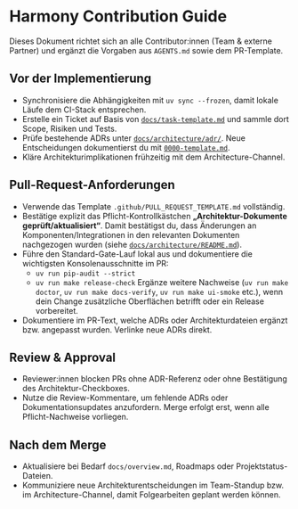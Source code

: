 # Harmony Contribution Guide

Dieses Dokument richtet sich an alle Contributor:innen (Team & externe Partner)
und ergänzt die Vorgaben aus `AGENTS.md` sowie dem PR-Template.

## Vor der Implementierung
- Synchronisiere die Abhängigkeiten mit `uv sync --frozen`, damit lokale Läufe dem
  CI-Stack entsprechen.
- Erstelle ein Ticket auf Basis von [`docs/task-template.md`](task-template.md)
  und sammle dort Scope, Risiken und Tests.
- Prüfe bestehende ADRs unter [`docs/architecture/adr/`](architecture/adr/).
  Neue Entscheidungen dokumentierst du mit [`0000-template.md`](architecture/adr/0000-template.md).
- Kläre Architekturimplikationen frühzeitig mit dem Architecture-Channel.

## Pull-Request-Anforderungen
- Verwende das Template `.github/PULL_REQUEST_TEMPLATE.md` vollständig.
- Bestätige explizit das Pflicht-Kontrollkästchen **„Architektur-Dokumente
  geprüft/aktualisiert“**. Damit bestätigst du, dass Änderungen an
  Komponenten/Integrationen in den relevanten Dokumenten nachgezogen wurden (siehe
  [`docs/architecture/README.md`](architecture/README.md)).
- Führe den Standard-Gate-Lauf lokal aus und dokumentiere die wichtigsten
  Konsolenausschnitte im PR:
  - `uv run pip-audit --strict`
  - `uv run make release-check`
  Ergänze weitere Nachweise (`uv run make doctor`, `uv run make docs-verify`,
  `uv run make ui-smoke` etc.), wenn dein Change zusätzliche Oberflächen
  betrifft oder ein Release vorbereitet.
- Dokumentiere im PR-Text, welche ADRs oder Architekturdateien ergänzt bzw.
  angepasst wurden. Verlinke neue ADRs direkt.

## Review & Approval
- Reviewer:innen blocken PRs ohne ADR-Referenz oder ohne Bestätigung des
  Architektur-Checkboxes.
- Nutze die Review-Kommentare, um fehlende ADRs oder Dokumentationsupdates
  anzufordern. Merge erfolgt erst, wenn alle Pflicht-Nachweise vorliegen.

## Nach dem Merge
- Aktualisiere bei Bedarf `docs/overview.md`, Roadmaps oder Projektstatus-Dateien.
- Kommuniziere neue Architekturentscheidungen im Team-Standup bzw. im
  Architecture-Channel, damit Folgearbeiten geplant werden können.
